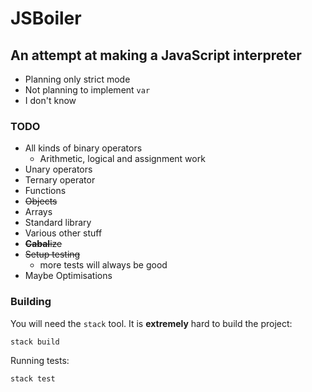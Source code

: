 # JSBoiler
## An attempt at making a JavaScript interpreter

- Planning only strict mode
- Not planning to implement `var`
- I don't know

### TODO
- All kinds of binary operators
  - Arithmetic, logical and assignment work
- Unary operators
- Ternary operator
- Functions
- ~~Objects~~
- Arrays
- Standard library
- Various other stuff
- ~~**Cabal**ize~~
- ~~Setup testing~~
  - more tests will always be good
- Maybe Optimisations

### Building

You will need the `stack` tool.
It is **extremely** hard to build the project:

```shell
stack build
```

Running tests:

```shell
stack test
```
